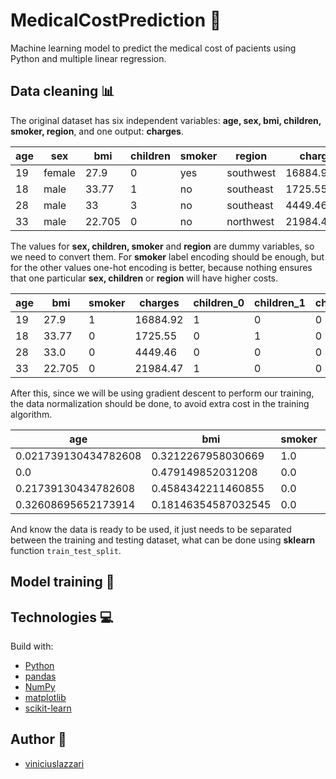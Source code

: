 # MedicalCostPrediction 🧠

Machine learning model to predict the medical cost of pacients using Python and multiple linear regression.

## Data cleaning 📊

The original dataset has six independent variables: **age, sex, bmi, children, smoker, region**, and one output: **charges**.

| age | sex    | bmi    | children | smoker | region    | charges     |
|-----|--------|--------|----------|--------|-----------|-------------|
| 19  | female | 27.9   | 0        | yes    | southwest | 16884.924   |
| 18  | male   | 33.77  | 1        | no     | southeast | 1725.5523   |
| 28  | male   | 33     | 3        | no     | southeast | 4449.462    |
| 33  | male   | 22.705 | 0        | no     | northwest | 21984.47061 |

The values for **sex, children, smoker** and **region** are dummy variables, so we need to convert them. For **smoker** label encoding should be enough, but for the other values one-hot encoding is better, because nothing ensures that one particular **sex, children** or **region** will have higher costs. 

| age | bmi    | smoker | charges  | children_0 | children_1 | children_2 | children_3 | children_4 | children_5 | sex_female | sex_male | region_northeast | region_northwest | region_southeast | region_southwest |
|-----|--------|--------|----------|------------|------------|------------|------------|------------|------------|------------|----------|------------------|------------------|------------------|------------------|
| 19  | 27.9   | 1      | 16884.92 | 1          | 0          | 0          | 0          | 0          | 0          | 1          | 0        | 0                | 0                | 0                | 1                |
| 18  | 33.77  | 0      | 1725.55  | 0          | 1          | 0          | 0          | 0          | 0          | 0          | 1        | 0                | 0                | 1                | 0                |
| 28  | 33.0   | 0      | 4449.46  | 0          | 0          | 0          | 1          | 0          | 0          | 0          | 1        | 0                | 0                | 1                | 0                |
| 33  | 22.705 | 0      | 21984.47 | 1          | 0          | 0          | 0          | 0          | 0          | 0          | 1        | 0                | 1                | 0                | 0                |

After this, since we will be using gradient descent to perform our training, the data normalization should be done, to avoid extra cost in the training algorithm.

| age                  | bmi                  | smoker | charges                | children_0 | children_1 | children_2 | children_3 | children_4 | children_5 | sex_female | sex_male | region_northeast | region_northwest | region_southeast | region_southwest |
|----------------------|----------------------|--------|------------------------|------------|------------|------------|------------|------------|------------|------------|----------|------------------|------------------|------------------|------------------|
| 0.021739130434782608 | 0.3212267958030669   | 1.0    | 0.25161073135599604    | 1.0        | 0.0        | 0.0        | 0.0        | 0.0        | 0.0        | 1.0        | 0.0      | 0.0              | 0.0              | 0.0              | 1.0              |
| 0.0                  | 0.479149852031208    | 0.0    | 0.009635975671268423   | 0.0        | 1.0        | 0.0        | 0.0        | 0.0        | 0.0        | 0.0        | 1.0      | 0.0              | 0.0              | 1.0              | 0.0              |
| 0.21739130434782608  | 0.4584342211460855   | 0.0    | 0.053115187324337544   | 0.0        | 0.0        | 0.0        | 1.0        | 0.0        | 0.0        | 0.0        | 1.0      | 0.0              | 0.0              | 1.0              | 0.0              |
| 0.32608695652173914  | 0.18146354587032545  | 0.0    | 0.3330100484352713     | 1.0        | 0.0        | 0.0        | 0.0        | 0.0        | 0.0        | 0.0        | 1.0      | 0.0              | 1.0              | 0.0              | 0.0              |

And know the data is ready to be used, it just needs to be separated between the training and testing dataset, what can be done using **sklearn** function `train_test_split`.

## Model training 🔄

## Technologies 💻

Build with:
- [Python](https://www.python.org/)
- [pandas](https://github.com/pandas-dev/pandas)
- [NumPy](https://github.com/numpy/numpy)
- [matplotlib](https://github.com/matplotlib/matplotlib)
- [scikit-learn](https://github.com/scikit-learn/scikit-learn)

## Author 🧙
- [viniciuslazzari](https://github.com/viniciuslazzari)